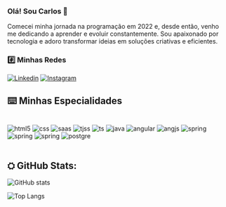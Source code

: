 ### Olá! Sou Carlos 👋

Comecei minha jornada na programação em 2022 e, desde então, venho me dedicando a aprender e evoluir constantemente. Sou apaixonado por tecnologia e adoro transformar ideias em soluções criativas e eficientes.

### #️⃣ Minhas Redes 


[![Linkedin](https://img.shields.io/badge/LinkedIn-0077B5?style=for-the-badge&logo=linkedin&logoColor=white)](www.linkedin.com/in/carlos-eduardo-morais-b69762235
)
[![Instagram](https://img.shields.io/badge/Instagram-E4405F?style=for-the-badge&logo=instagram&logoColor=white)](https://www.instagram.com/carlos_edumoraiss/
)



## ⌨️ Minhas Especialidades

<div style="display: inline_block"><br/>
<img alt="html5" src="https://img.shields.io/badge/HTML5-E34F26?style=for-the-badge&logo=html5&logoColor=white">
<img alt="css" src="https://img.shields.io/badge/CSS3-1572B6?style=for-the-badge&logo=css3&logoColor=white">
<img alt="saas" src="https://img.shields.io/badge/Sass-CC6699?style=for-the-badge&logo=sass&logoColor=white">
<img alt="tjss" src="https://img.shields.io/badge/JavaScript-323330?style=for-the-badge&logo=javascript&logoColor=F7DF1E">
<img alt="ts" src="https://img.shields.io/badge/TypeScript-007ACC?style=for-the-badge&logo=typescript&logoColor=white">
<img alt="java" src="https://img.shields.io/badge/Java-ED8B00?style=for-the-badge&logo=openjdk&logoColor=white">
<img alt="angular" src="https://img.shields.io/badge/Angular-DD0031?style=for-the-badge&logo=angular&logoColor=white">
<img alt="angjs" src="https://img.shields.io/badge/AngularJS-E23237?style=for-the-badge&logo=angularjs&logoColor=white">
<img alt="spring" src="https://img.shields.io/badge/Spring-6DB33F?style=for-the-badge&logo=spring&logoColor=white">
<img alt="spring" src="https://img.shields.io/badge/PostgreSQL-316192?style=for-the-badge&logo=postgresql&logoColor=white">
<img alt="spring" src="https://img.shields.io/badge/React-20232A?style=for-the-badge&logo=react&logoColor=61DAFB">
<img alt="postgre" src="https://img.shields.io/badge/React_Native-20232A?style=for-the-badge&logo=react&logoColor=61DAFB">
</div>
<br/>

## ⛭ GitHub Stats:

![GitHub stats](https://github-readme-stats.vercel.app/api?username=cadu220&show_icons=true&theme=radical)
 
![Top Langs](https://github-readme-stats.vercel.app/api/top-langs/?username=cadu220&layout=compact&theme=radical)


<!--
**cadu220/cadu220** is a ✨ _special_ ✨ repository because its `README.md` (this file) appears on your GitHub profile.

Here are some ideas to get you started:

- 🔭 I’m currently working on ...
- 🌱 I’m currently learning ...
- 👯 I’m looking to collaborate on ...
- 🤔 I’m looking for help with ...
- 💬 Ask me about ...
- 📫 How to reach me: ...
- 😄 Pronouns: ...
- ⚡ Fun fact: ...
-->
